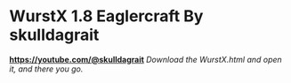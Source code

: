 # WurstX 1.8 Eaglercraft By skulldagrait
**https://youtube.com/@skulldagrait**
*Download the WurstX.html and open it, and there you go.*
